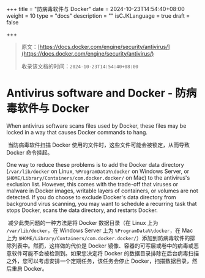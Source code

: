 +++
title = "防病毒软件与 Docker"
date = 2024-10-23T14:54:40+08:00
weight = 10
type = "docs"
description = ""
isCJKLanguage = true
draft = false

+++

> 原文：[https://docs.docker.com/engine/security/antivirus/](https://docs.docker.com/engine/security/antivirus/)
>
> 收录该文档的时间：`2024-10-23T14:54:40+08:00`

# Antivirus software and Docker - 防病毒软件与 Docker

When antivirus software scans files used by Docker, these files may be locked in a way that causes Docker commands to hang.

​	当防病毒软件扫描 Docker 使用的文件时，这些文件可能会被锁定，从而导致 Docker 命令挂起。

One way to reduce these problems is to add the Docker data directory (`/var/lib/docker` on Linux, `%ProgramData%\docker` on Windows Server, or `$HOME/Library/Containers/com.docker.docker/` on Mac) to the antivirus's exclusion list. However, this comes with the trade-off that viruses or malware in Docker images, writable layers of containers, or volumes are not detected. If you do choose to exclude Docker's data directory from background virus scanning, you may want to schedule a recurring task that stops Docker, scans the data directory, and restarts Docker.

​	减少此类问题的一种方法是将 Docker 数据目录（在 Linux 上为 `/var/lib/docker`，在 Windows Server 上为 `%ProgramData%\docker`，在 Mac 上为 `$HOME/Library/Containers/com.docker.docker/`）添加到防病毒软件的排除列表中。然而，这样做的代价是 Docker 镜像、容器的可写层或卷中的病毒或恶意软件可能不会被检测到。如果您决定将 Docker 的数据目录排除在后台病毒扫描之外，您可以考虑安排一个定期任务，该任务会停止 Docker，扫描数据目录，然后重启 Docker。

# 
